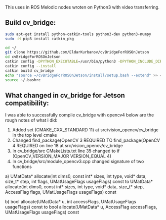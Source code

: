 This uses in ROS Melodic nodes wroten on Python3 with video transferring. 

## Build cv_bridge:

```bash
sudo apt-get install python-catkin-tools python3-dev python3-numpy
sudo -H pip3 install catkin_pkg

cd ~/
git clone https://github.com/EldarKurbanov/cvBridgeForROSOnJetson
cd cvBridgeForROSOnJetson
catkin config -DPYTHON_EXECUTABLE=/usr/bin/python3 -DPYTHON_INCLUDE_DIR=/usr/include/python3.6m -DPYTHON_LIBRARY=/usr/lib/aarch64-linux-gnu/libpython3.6m.so
catkin config --install
catkin build cv_bridge
echo "source ~/cvBridgeForROSOnJetson/install/setup.bash --extend" >> ~/.bashrc
source ~/.bashrc

```

## What changed in cv_bridge for Jetson compatibility:

I was able to successfully compile cv_bridge with opencv4 below are the rough notes of what i did:

1) Added set (CMAKE_CXX_STANDARD 11) at src/vision_opencv/cv_bridge in the top level cmake
2) Changed find_package(OpenCV 3 REQUIRED TO find_package(OpenCV 4 REQUIRED on line 18 at src/vision_opencv/cv_bridge
3) In cv_bridge/src CMakeLists.txt line 35 changed to if (OpenCV_VERSION_MAJOR VERSION_EQUAL 4)
4) In cv_bridge/src/module_opencv3.cpp changed signature of two functions    

a) UMatData* allocate(int dims0, const int* sizes, int type, void* data, size_t* step, int flags, UMatUsageFlags usageFlags) const
   to
   UMatData* allocate(int dims0, const int* sizes, int type, void* data, size_t* step, AccessFlag flags, UMatUsageFlags usageFlags) const
    
b) bool allocate(UMatData* u, int accessFlags, UMatUsageFlags usageFlags) const
   to
   bool allocate(UMatData* u, AccessFlag accessFlags, UMatUsageFlags usageFlags) const
